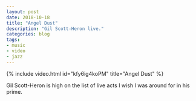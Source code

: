 ```yaml
---
layout: post
date: 2018-10-18
title: "Angel Dust"
description: "Gil Scott-Heron live." 
categories: blog
tags:
- music
- video
- jazz
---
```


{% include video.html id="kfy6ig4koPM" title="Angel Dust" %}

Gil Scott-Heron is high on the list of live acts I wish I was around for in his prime.
